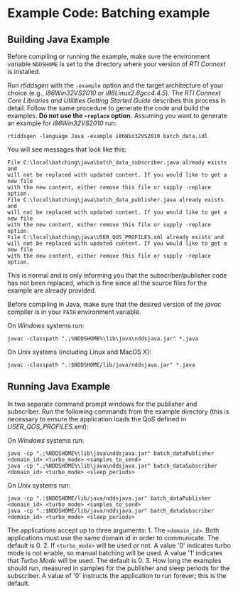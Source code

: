 # Example Code: Batching example

## Building Java Example
Before compiling or running the example, make sure the environment variable
`NDDSHOME` is set to the directory where your version of *RTI Connext* is
installed.

Run *rtiddsgen* with the `-example` option and the target architecture of your
choice (e.g., *i86Win32VS2010* or *i86Linux2.6gcc4.4.5*). The *RTI Connext Core
Libraries and Utilities Getting Started Guide* describes this process in detail.
Follow the same procedure to generate the code and build the examples. **Do not
use the `-replace` option.** Assuming you want to generate an example for
*i86Win32VS2010* run:
```
rtiddsgen -language Java -example i86Win32VS2010 batch_data.idl
```

You will see messages that look like this:
```
File C:\local\batching\java\batch_data_subscriber.java already exists and
will not be replaced with updated content. If you would like to get a new file
with the new content, either remove this file or supply -replace option.
File C:\local\batching\java\batch_data_publisher.java already exists and
will not be replaced with updated content. If you would like to get a new file
with the new content, either remove this file or supply -replace option.
File C:\local\batching\java\USER_QOS_PROFILES.xml already exists and
will not be replaced with updated content. If you would like to get a new file
with the new content, either remove this file or supply -replace option.
```

This is normal and is only informing you that the subscriber/publisher code has
not been replaced, which is fine since all the source files for the example are
already provided.

Before compiling in Java, make sure that the desired version of the *javac*
compiler is in your `PATH` environment variable.

On *Windows* systems run:
```
javac -classpath ".;%NDDSHOME%\lib\java\nddsjava.jar" *.java
```

On *Unix* systems (including Linux and MacOS X):
```
javac -classpath ".:$NDDSHOME/lib/java/nddsjava.jar" *.java
```

## Running Java Example
In two separate command prompt windows for the publisher and subscriber.
Run the following commands from the example directory (this is necessary to
ensure the application loads the QoS defined in *USER_QOS_PROFILES.xml*):

On *Windows* systems run:
```
java -cp ".;%NDDSHOME%\lib\java\nddsjava.jar" batch_dataPublisher  <domain_id> <turbo_mode> <samples_to_send>
java -cp ".;%NDDSHOME%\lib\java\nddsjava.jar" batch_dataSubscriber <domain_id> <turbo_mode> <sleep_periods>
```

On *Unix* systems run:
```
java -cp ".:$NDDSHOME/lib/java/nddsjava.jar" batch_dataPublisher  <domain_id> <turbo_mode> <samples_to_send>
java -cp ".:$NDDSHOME/lib/java/nddsjava.jar" batch_dataSubscriber <domain_id> <turbo_mode> <sleep_periods>
```

The applications accept up to three arguments:
    1. The `<domain_id>`. Both applications must use the same domain id in order
    to communicate. The default is 0.
    2. If `<turbo_mode>` will be used or not. A value '0' indicates turbo mode
    is not enable, so manual batching will be used. A value '1' indicates that
    *Turbo Mode* will be used. The default is 0.
    3. How long the examples should run, measured in samples for the publisher
    and sleep periods for the subscriber. A value of '0' instructs the
    application to run forever; this is the default.
